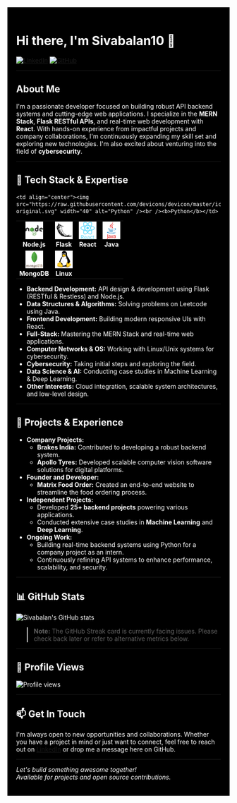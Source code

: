 <div style="background-color: #000; color: #fff; padding: 20px;">

# Hi there, I'm Sivabalan10 👋

[![LinkedIn](https://img.shields.io/badge/LinkedIn-Connect-blue?style=flat-square&logo=linkedin)](https://in.linkedin.com/in/sivabalan10)
[![GitHub](https://img.shields.io/badge/GitHub-Sivabalan10-181717?style=flat-square&logo=github)](https://github.com/Sivabalan10)

---

## About Me

I'm a passionate developer focused on building robust API backend systems and cutting-edge web applications. I specialize in the **MERN Stack**, **Flask RESTful APIs**, and real-time web development with **React**. With hands-on experience from impactful projects and company collaborations, I'm continuously expanding my skill set and exploring new technologies. I'm also excited about venturing into the field of **cybersecurity**.

---

## 🔧 Tech Stack & Expertise

<table>
  <tr>
    <td align="center"><img src="https://raw.githubusercontent.com/devicons/devicon/master/icons/nodejs/nodejs-original-wordmark.svg" width="40" alt="Node.js" /><br /><b>Node.js</b></td>
    <td align="center"><img src="https://raw.githubusercontent.com/devicons/devicon/master/icons/flask/flask-original.svg" width="40" alt="Flask" /><br /><b>Flask</b></td>
    <td align="center"><img src="https://raw.githubusercontent.com/devicons/devicon/master/icons/react/react-original-wordmark.svg" width="40" alt="React" /><br /><b>React</b></td>
    <td align="center"><img src="https://raw.githubusercontent.com/devicons/devicon/master/icons/java/java-original-wordmark.svg" width="40" alt="Java" /><br /><b>Java</b></td>
  </tr>
  <tr>
    <td align="center"><img src="https://raw.githubusercontent.com/devicons/devicon/master/icons/mongodb/mongodb-original-wordmark.svg" width="40" alt="MongoDB" /><br /><b>MongoDB</b></td>
    <td align="center"><img src="https://raw.githubusercontent.com/devicons/devicon/master/icons/linux/linux-original.svg" width="40" alt="Linux" /><br /><b>Linux</b></td>
    
    <td align="center"><img src="https://raw.githubusercontent.com/devicons/devicon/master/icons/python/python-original.svg" width="40" alt="Python" /><br /><b>Python</b></td>
  </tr>
</table>

- **Backend Development:** API design & development using Flask (RESTful & Restless) and Node.js.
- **Data Structures & Algorithms:** Solving problems on Leetcode using Java.
- **Frontend Development:** Building modern responsive UIs with React.
- **Full-Stack:** Mastering the MERN Stack and real-time web applications.
- **Computer Networks & OS:** Working with Linux/Unix systems for cybersecurity.
- **Cybersecurity:** Taking initial steps and exploring the field.
- **Data Science & AI:** Conducting case studies in Machine Learning & Deep Learning.
- **Other Interests:** Cloud integration, scalable system architectures, and low-level design.

---

## 🚀 Projects & Experience

- **Company Projects:**
  - **Brakes India:** Contributed to developing a robust backend system.
  - **Apollo Tyres:** Developed scalable computer vision software solutions for digital platforms.
- **Founder and Developer:**
  - **Matrix Food Order:** Created an end-to-end website to streamline the food ordering process.
- **Independent Projects:**
  - Developed **25+ backend projects** powering various applications.
  - Conducted extensive case studies in **Machine Learning** and **Deep Learning**.
- **Ongoing Work:**
  - Building real-time backend systems using Python for a company project as an intern.
  - Continuously refining API systems to enhance performance, scalability, and security.

---

## 📊 GitHub Stats

![Sivabalan's GitHub stats](https://github-readme-stats.vercel.app/api?username=Sivabalan10&show_icons=true&theme=dark)

> **Note:** The GitHub Streak card is currently facing issues. Please check back later or refer to alternative metrics below.

---

## 👀 Profile Views

![Profile views](https://komarev.com/ghpvc/?username=Sivabalan10)

---

## 📫 Get In Touch

I'm always open to new opportunities and collaborations. Whether you have a project in mind or just want to connect, feel free to reach out on [LinkedIn](https://in.linkedin.com/in/sivabalan10) or drop me a message here on GitHub.

---

*Let's build something awesome together!*  
*Available for projects and open source contributions.*

</div>
